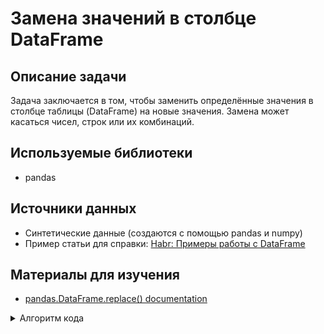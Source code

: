 # Замена значений в столбце DataFrame

## Описание задачи
Задача заключается в том, чтобы заменить определённые значения в столбце таблицы (DataFrame) на новые значения. Замена может касаться чисел, строк или их комбинаций.

## Используемые библиотеки
- pandas

## Источники данных
- Синтетические данные (создаются с помощью pandas и numpy)
- Пример статьи для справки: [Habr: Примеры работы с DataFrame](https://habr.com/ru/companies/netologyru/articles/841952/)

## Материалы для изучения
- [pandas.DataFrame.replace() documentation](https://pandas.pydata.org/docs/reference/api/pandas.DataFrame.replace.html)


<details>
<summary>
Алгоритм кода
</summary>

**Работа с функциями:**
``` bash
1. Отдельно от всех функций создаем DataFrame.

2.вторая функция- Передаем все данные которые есть в DataFrame. Далее мы заменям у полученных данных номер - id

3.третья функция - Передаем все данные которые есть в DataFrame. Далее мы заменям у полученных данных строку - название команды 

4.четвертая функция - Передаем все данные которые есть в DataFrame. Далее мы заменям у полученных данных строку и номер - название команды и изменяем количество очков

5.if name == "main":

1)ВЫВОДИМ ИЗНАЧАЛЬНЫЙ DataFrame
2)ВЫВОДИМ РЕЗУЛЬТАТ ИЗ ФУНКЦИИ 2
3)ВЫВОДИМ РЕЗУЛЬТАТ ИЗ ФУНКЦИИ 3
4)ВЫВОДИМ РЕЗУЛЬТАТ ИЗ ФУНКЦИИ 4
```

**Обработка ошибок**
``` bash
1.Проверить что в DataFrame количество столбцов совпадала по всем сторичкам

2. Проверить что было правильно было замено id, commands и проверка на одновременную замену commands и points 

3. Проверить правильно ли отображается полученная таблица замена (сделать как в пункте 1.)
```

</details>

